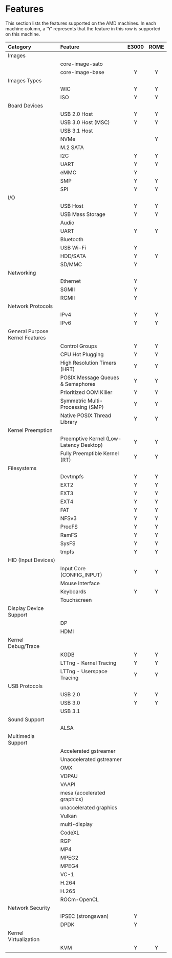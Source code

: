 # Features

This section lists the features supported on the AMD machines. In each
machine column, a 'Y' represents that the feature in this row is supported
on this machine.

| Category                        | Feature                                 | E3000 | ROME |
|:--------------------------------|:----------------------------------------|:-----:|:----:|
| Images                          |                                         |       |      |
|                                 | core-image-sato                         |       |      |
|                                 | core-image-base                         | Y     | Y    |
| Images Types                    |                                         |       |      |
|                                 | WIC                                     | Y     | Y    |
|                                 | ISO                                     | Y     | Y    |
| Board Devices                   |                                         |       |      |
|                                 | USB 2.0 Host                            | Y     | Y    |
|                                 | USB 3.0 Host (MSC)                      | Y     | Y    |
|                                 | USB 3.1 Host                            |       |      |
|                                 | NVMe                                    |       | Y    |
|                                 | M.2 SATA                                |       |      |
|                                 | I2C                                     | Y     | Y    |
|                                 | UART                                    | Y     | Y    |
|                                 | eMMC                                    | Y     |      |
|                                 | SMP                                     | Y     | Y    |
|                                 | SPI                                     | Y     | Y    |
| I/O                             |                                         |       |      |
|                                 | USB Host                                | Y     | Y    |
|                                 | USB Mass Storage                        | Y     | Y    |
|                                 | Audio                                   |       |      |
|                                 | UART                                    | Y     | Y    |
|                                 | Bluetooth                               |       |      |
|                                 | USB Wi-Fi                               | Y     |      |
|                                 | HDD/SATA                                | Y     | Y    |
|                                 | SD/MMC                                  | Y     |      |
| Networking                      |                                         |       |      |
|                                 | Ethernet                                | Y     |      |
|                                 | SGMII                                   | Y     |      |
|                                 | RGMII                                   | Y     |      |
| Network Protocols               |                                         |       |      |
|                                 | IPv4                                    | Y     | Y    |
|                                 | IPv6                                    | Y     | Y    |
| General Purpose Kernel Features |                                         |       |      |
|                                 | Control Groups                          | Y     | Y    |
|                                 | CPU Hot Plugging                        | Y     | Y    |
|                                 | High Resolution Timers (HRT)            | Y     | Y    |
|                                 | POSIX Message Queues & Semaphores       | Y     | Y    |
|                                 | Prioritized OOM Killer                  | Y     | Y    |
|                                 | Symmetric Multi-Processing (SMP)        | Y     | Y    |
|                                 | Native POSIX Thread Library             | Y     | Y    |
| Kernel Preemption               |                                         |       |      |
|                                 | Preemptive Kernel (Low-Latency Desktop) | Y     | Y    |
|                                 | Fully Preemptible Kernel (RT)           | Y     | Y    |
| Filesystems                     |                                         |       |      |
|                                 | Devtmpfs                                | Y     | Y    |
|                                 | EXT2                                    | Y     | Y    |
|                                 | EXT3                                    | Y     | Y    |
|                                 | EXT4                                    | Y     | Y    |
|                                 | FAT                                     | Y     | Y    |
|                                 | NFSv3                                   | Y     | Y    |
|                                 | ProcFS                                  | Y     | Y    |
|                                 | RamFS                                   | Y     | Y    |
|                                 | SysFS                                   | Y     | Y    |
|                                 | tmpfs                                   | Y     | Y    |
| HID (Input Devices)             |                                         |       |      |
|                                 | Input Core (CONFIG_INPUT)               | Y     | Y    |
|                                 | Mouse Interface                         |       |      |
|                                 | Keyboards                               | Y     | Y    |
|                                 | Touchscreen                             |       |      |
| Display Device Support          |                                         |       |      |
|                                 | DP                                      |       |      |
|                                 | HDMI                                    |       |      |
| Kernel Debug/Trace              |                                         |       |      |
|                                 | KGDB                                    | Y     | Y    |
|                                 | LTTng - Kernel Tracing                  | Y     | Y    |
|                                 | LTTng - Userspace Tracing               | Y     | Y    |
| USB Protocols                   |                                         |       |      |
|                                 | USB 2.0                                 | Y     | Y    |
|                                 | USB 3.0                                 | Y     | Y    |
|                                 | USB 3.1                                 |       |      |
| Sound Support                   |                                         |       |      |
|                                 | ALSA                                    |       |      |
| Multimedia Support              |                                         |       |      |
|                                 | Accelerated gstreamer                   |       |      |
|                                 | Unaccelerated gstreamer                 |       |      |
|                                 | OMX                                     |       |      |
|                                 | VDPAU                                   |       |      |
|                                 | VAAPI                                   |       |      |
|                                 | mesa (accelerated graphics)             |       |      |
|                                 | unaccelerated graphics                  |       |      |
|                                 | Vulkan                                  |       |      |
|                                 | multi-display                           |       |      |
|                                 | CodeXL                                  |       |      |
|                                 | RGP                                     |       |      |
|                                 | MP4                                     |       |      |
|                                 | MPEG2                                   |       |      |
|                                 | MPEG4                                   |       |      |
|                                 | VC-1                                    |       |      |
|                                 | H.264                                   |       |      |
|                                 | H.265                                   |       |      |
|                                 | ROCm-OpenCL                             |       |      |
| Network Security                |                                         |       |      |
|                                 | IPSEC (strongswan)                      | Y     |      |
|                                 | DPDK                                    | Y     |      |
| Kernel Virtualization           |                                         |       |      |
|                                 | KVM                                     | Y     | Y    |
